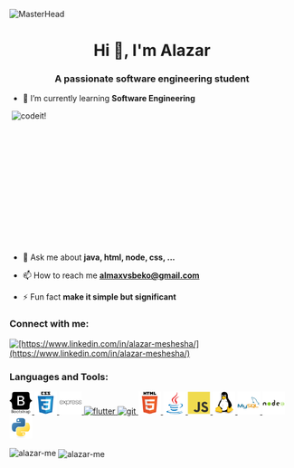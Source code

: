 ![MasterHead](https://am3pap004files.storage.live.com/y4mEggsA7g22c2TD5QszcxgDDnMOt8ry8VwaS3mMJ_QCujEZifqBZPprIuHdw1lcl1MGTw_Iy8p_GnMRHy5M9aqKXd8_MRFQRfFjS6mUoYlz-o533nb1PzVRb5-2_6vxKb5L_RvFngfNLhE8s88Yd51S7lWwK6GT491Jvz9YEe6gAiiFnQ2DuzndDVGa09ZDwWuKgUGA3tziZ2eosZA-Lrha17c4cMev_MP82y4wk-6U8Q?encodeFailures=1&width=1361&height=733)
<h1 align="center">Hi 👋, I'm Alazar</h1>
<h3 align="center">A passionate software engineering student</h3>

- 🌱 I’m currently learning **Software Engineering**
<img align= "right" alt= "codeit!" width="500" height = "250"  src="https://chargebacks911.com/wp-content/uploads/2022/02/Fraud-Detection-Machine-Learning-blog.gif"> 

- 💬 Ask me about **java, html, node, css, ...**

- 📫 How to reach me **almaxvsbeko@gmail.com**

- ⚡ Fun fact **make it simple but significant**

<h3 align="left">Connect with me:</h3>
<p align="left">
<a href="https://linkedin.com/in/https://www.linkedin.com/in/alazar-meshesha/" target="blank"><img align="center" src="https://raw.githubusercontent.com/rahuldkjain/github-profile-readme-generator/master/src/images/icons/Social/linked-in-alt.svg" alt="[https://www.linkedin.com/in/alazar-meshesha/](https://www.linkedin.com/in/alazar-meshesha/)" height="30" width="40" /></a>
</p>

<h3 align="left">Languages and Tools:</h3>
<p align="left"> <a href="https://getbootstrap.com" target="_blank" rel="noreferrer"> <img src="https://raw.githubusercontent.com/devicons/devicon/master/icons/bootstrap/bootstrap-plain-wordmark.svg" alt="bootstrap" width="40" height="40"/> </a> <a href="https://www.w3schools.com/css/" target="_blank" rel="noreferrer"> <img src="https://raw.githubusercontent.com/devicons/devicon/master/icons/css3/css3-original-wordmark.svg" alt="css3" width="40" height="40"/> </a> <a href="https://expressjs.com" target="_blank" rel="noreferrer"> <img src="https://raw.githubusercontent.com/devicons/devicon/master/icons/express/express-original-wordmark.svg" alt="express" width="40" height="40"/> </a> <a href="https://flutter.dev" target="_blank" rel="noreferrer"> <img src="https://www.vectorlogo.zone/logos/flutterio/flutterio-icon.svg" alt="flutter" width="40" height="40"/> </a> <a href="https://git-scm.com/" target="_blank" rel="noreferrer"> <img src="https://www.vectorlogo.zone/logos/git-scm/git-scm-icon.svg" alt="git" width="40" height="40"/> </a> <a href="https://www.w3.org/html/" target="_blank" rel="noreferrer"> <img src="https://raw.githubusercontent.com/devicons/devicon/master/icons/html5/html5-original-wordmark.svg" alt="html5" width="40" height="40"/> </a> <a href="https://www.java.com" target="_blank" rel="noreferrer"> <img src="https://raw.githubusercontent.com/devicons/devicon/master/icons/java/java-original.svg" alt="java" width="40" height="40"/> </a> <a href="https://developer.mozilla.org/en-US/docs/Web/JavaScript" target="_blank" rel="noreferrer"> <img src="https://raw.githubusercontent.com/devicons/devicon/master/icons/javascript/javascript-original.svg" alt="javascript" width="40" height="40"/> </a> <a href="https://www.linux.org/" target="_blank" rel="noreferrer"> <img src="https://raw.githubusercontent.com/devicons/devicon/master/icons/linux/linux-original.svg" alt="linux" width="40" height="40"/> </a> <a href="https://www.mysql.com/" target="_blank" rel="noreferrer"> <img src="https://raw.githubusercontent.com/devicons/devicon/master/icons/mysql/mysql-original-wordmark.svg" alt="mysql" width="40" height="40"/> </a> <a href="https://nodejs.org" target="_blank" rel="noreferrer"> <img src="https://raw.githubusercontent.com/devicons/devicon/master/icons/nodejs/nodejs-original-wordmark.svg" alt="nodejs" width="40" height="40"/> </a> <a href="https://www.python.org" target="_blank" rel="noreferrer"> <img src="https://raw.githubusercontent.com/devicons/devicon/master/icons/python/python-original.svg" alt="python" width="40" height="40"/> </a> </p>

<p><img align="left" src="https://github-readme-stats.vercel.app/api/top-langs?username=alazar-me&show_icons=true&locale=en&layout=compact" alt="alazar-me" /></p>

<p>&nbsp;<img align="center" src="https://github-readme-stats.vercel.app/api?username=alazar-me&show_icons=true&locale=en" alt="alazar-me" /></p>
